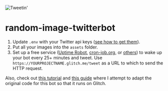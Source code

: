 ![Tweetin'](https://botwiki.org/content/tutorials/make-an-image-posting-twitter-bot/images/posting-images.png)

# random-image-twitterbot

1. Update `.env` with your Twitter api keys ([see how to get them](https://botwiki.org/tutorials/how-to-create-a-twitter-app/)).
2. Put all your images into the `assets` folder.
3. Set up a free service ([Uptime Robot](https://uptimerobot.com/), [cron-job.org](https://cron-job.org/en/), or [others](https://www.google.com/search?q=free+web+cron)) to wake up your bot every 25+ minutes and tweet. Use `https://YOURPROJECTNAME.glitch.me/tweet` as a URL to which to send the HTTP request.


Also, check out [this tutorial](https://botwiki.org/tutorials/random-image-tweet/) and [this guide](https://botwiki.org/tutorials/importing-github-glitch/) where I attempt to adapt the original code for this bot so that it runs on Glitch. 
